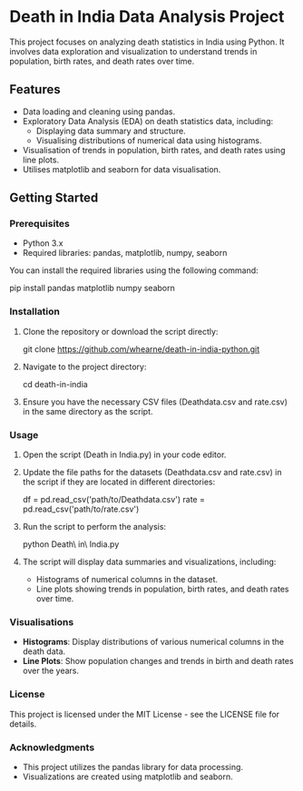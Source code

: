 # Death in India Data Analysis Project
This project focuses on analyzing death statistics in India using Python. It involves data exploration and visualization to understand trends in population, birth rates, and death rates over time.

## Features
- Data loading and cleaning using pandas.
- Exploratory Data Analysis (EDA) on death statistics data, including:
    - Displaying data summary and structure.
    - Visualising distributions of numerical data using histograms.
- Visualisation of trends in population, birth rates, and death rates using line plots.
- Utilises matplotlib and seaborn for data visualisation.

## Getting Started
### Prerequisites
- Python 3.x
- Required libraries: pandas, matplotlib, numpy, seaborn

You can install the required libraries using the following command:

pip install pandas matplotlib numpy seaborn
### Installation
1. Clone the repository or download the script directly:

    git clone https://github.com/whearne/death-in-india-python.git

2. Navigate to the project directory:


    cd death-in-india

3. Ensure you have the necessary CSV files (Deathdata.csv and rate.csv) in the same directory as the script.

### Usage
1. Open the script (Death in India.py) in your code editor.

2. Update the file paths for the datasets (Deathdata.csv and rate.csv) in the script if they are located in different directories:

    df = pd.read_csv('path/to/Deathdata.csv')
    rate = pd.read_csv('path/to/rate.csv')

3. Run the script to perform the analysis:

   python Death\ in\ India.py

4. The script will display data summaries and visualizations, including:

      - Histograms of numerical columns in the dataset.
      - Line plots showing trends in population, birth rates, and death rates over time.

### Visualisations

- **Histograms**: Display distributions of various numerical columns in the death data.
- **Line Plots**: Show population changes and trends in birth and death rates over the years.
### License
This project is licensed under the MIT License - see the LICENSE file for details.

### Acknowledgments
- This project utilizes the pandas library for data processing.
- Visualizations are created using matplotlib and seaborn.
